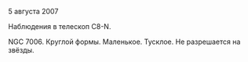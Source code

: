 5 августа 2007

Наблюдения в телескоп C8-N.

NGC 7006. Круглой формы. Маленькое. Тусклое. Не разрешается на звёзды.